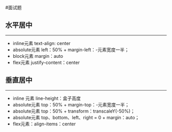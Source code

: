 #面试题 


## 水平居中
---
- inline元素 text-align: center
- absolute元素 left：50% + margin-left：-元素宽度一半；
- block元素 margin：auto
- flex元素 justify-content：center


## 垂直居中
---
- inline 元素 line-height：盒子高度
- absolute元素  top：50% + margin-top：-元素宽度一半；
- absolute元素 top：50% + transform：transcaleY(-50%)；
- absolute元素 top、bottom、left、right = 0  +  margin：auto；
- flex元素：align-items：center